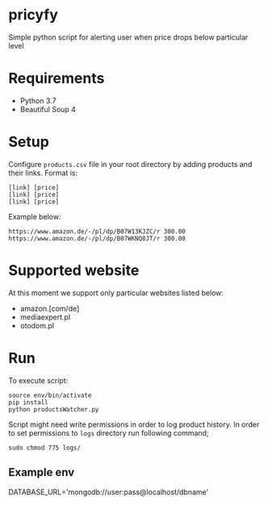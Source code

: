 # pricyfy

Simple python script for alerting user when price drops below particular level

# Requirements

- Python 3.7
- Beautiful Soup 4

# Setup

Configure `products.csv` file in your root directory by adding products and their links. Format is:

```
[link] [price]
[link] [price]
[link] [price]
```

Example below:

```
https://www.amazon.de/-/pl/dp/B07W13KJZC/r 300.00
https://www.amazon.de/-/pl/dp/B07WKNQ8JT/r 300.00
```

# Supported website

At this moment we support only particular websites listed below:

- amazon.[com/de]
- mediaexpert.pl
- otodom.pl

# Run

To execute script:

```
source env/bin/activate
pip install
python productsWatcher.py
```

Script might need write permissions in order to log product history. In order to set permissions to `logs` directory
run following command;

```
sudo chmod 775 logs/
```

## Example env

DATABASE_URL='mongodb://user:pass@localhost/dbname'
